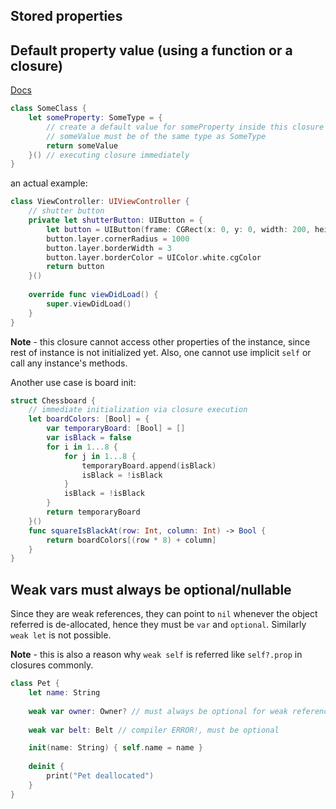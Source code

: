 

## Stored properties

## Default property value (using a function or a closure)

[Docs](https://docs.swift.org/swift-book/documentation/the-swift-programming-language/initialization/#Setting-a-Default-Property-Value-with-a-Closure-or-Function)

```swift
class SomeClass {
    let someProperty: SomeType = {
        // create a default value for someProperty inside this closure
        // someValue must be of the same type as SomeType
        return someValue
    }() // executing closure immediately
}
```

an actual example:
```swift
class ViewController: UIViewController {
    // shutter button
    private let shutterButton: UIButton = {
        let button = UIButton(frame: CGRect(x: 0, y: 0, width: 200, height: 200))
        button.layer.cornerRadius = 1000
        button.layer.borderWidth = 3
        button.layer.borderColor = UIColor.white.cgColor
        return button
    }()
    
    override func viewDidLoad() {
        super.viewDidLoad()
    }
}
```

**Note** - this closure cannot access other properties of the instance, since rest of instance is not initialized yet. Also, one cannot use implicit `self` or call any instance's methods.

Another use case is board init:
```swift
struct Chessboard {
    // immediate initialization via closure execution
    let boardColors: [Bool] = {
        var temporaryBoard: [Bool] = []
        var isBlack = false
        for i in 1...8 {
            for j in 1...8 {
                temporaryBoard.append(isBlack)
                isBlack = !isBlack
            }
            isBlack = !isBlack
        }
        return temporaryBoard
    }()
    func squareIsBlackAt(row: Int, column: Int) -> Bool {
        return boardColors[(row * 8) + column]
    }
}
```


## Weak vars must always be optional/nullable

Since they are weak references, they can point to `nil` whenever the object referred is de-allocated, hence they must be `var` and `optional`. Similarly `weak let` is not possible. 

**Note**  - this is also a reason why `weak self` is referred like `self?.prop` in closures commonly.

```swift
class Pet {
    let name: String
    
    weak var owner: Owner? // must always be optional for weak references
    
    weak var belt: Belt // compiler ERROR!, must be optional

    init(name: String) { self.name = name }
    
    deinit {
        print("Pet deallocated")
    }
}
```